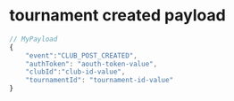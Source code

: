 # tournament created payload
```javascript
// MyPayload
{
    "event":"CLUB_POST_CREATED",
    "authToken": "aouth-token-value",
    "clubId":"club-id-value",
    "tournamentId": "tournament-id-value"
}

```